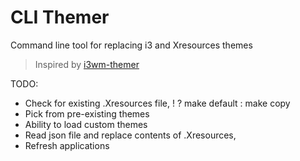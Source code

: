 # CLI Themer
Command line tool for replacing i3 and Xresources themes
> Inspired by [i3wm-themer](https://github.com/unix121/i3wm-themer)

TODO:
  - Check for existing .Xresources file, ! ? make default : make copy
  - Pick from pre-existing themes
  - Ability to load custom themes
  - Read json file and replace contents of .Xresources, 
  - Refresh applications
